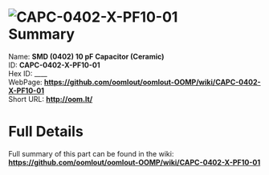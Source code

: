 
![CAPC-0402-X-PF10-01](https://github.com/oomlout/oomlout-OOMP/blob/master/parts/CAPC-0402-X-PF10-01/CAPC-0402-X-PF10-01_420.jpg)   
Summary
=================
  
Name: __SMD (0402) 10 pF Capacitor (Ceramic)__    
ID: __CAPC-0402-X-PF10-01__   
Hex ID: ____   
WebPage: __https://github.com/oomlout/oomlout-OOMP/wiki/CAPC-0402-X-PF10-01__   
Short URL: __http://oom.lt/__   

Full Details
==========================
Full summary of this part can be found in the wiki:   
__https://github.com/oomlout/oomlout-OOMP/wiki/CAPC-0402-X-PF10-01__    

